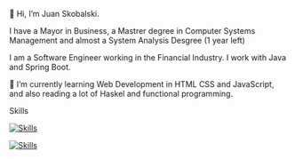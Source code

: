 👋 Hi, I’m Juan Skobalski. 

I have a Mayor in Business, a Mastrer degree in Computer Systems Management and almost a System Analysis Desgree (1 year left)

I am a Software Engineer working in the Financial Industry. 
I work with Java and Spring Boot.

🌱 I’m currently learning Web Development in HTML CSS and JavaScript, and also reading a lot of Haskel and functional programming.

Skills

[![Skills](https://skills.thijs.gg/icons?i=java,python,cs,js,html,css,mysql)](https://skills.thijs.gg)

[![Skills](https://skills.thijs.gg/icons?i=django,net,spring,react)](https://skills.thijs.gg)

<!---
jpskobalski/jpskobalski is a ✨ special ✨ repository because its `README.md` (this file) appears on your GitHub profile.
You can click the Preview link to take a look at your changes.
--->
